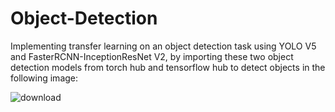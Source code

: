 # Object-Detection
Implementing transfer learning on an object detection task using YOLO V5 and FasterRCNN-InceptionResNet V2, by importing these two object detection models from torch hub and tensorflow hub to detect objects in the following image: </p>
![download](https://github.com/AYassin01/Object-Detection/assets/106158907/2e6c2455-9918-4ca4-bab6-fe3171ef85a8)
